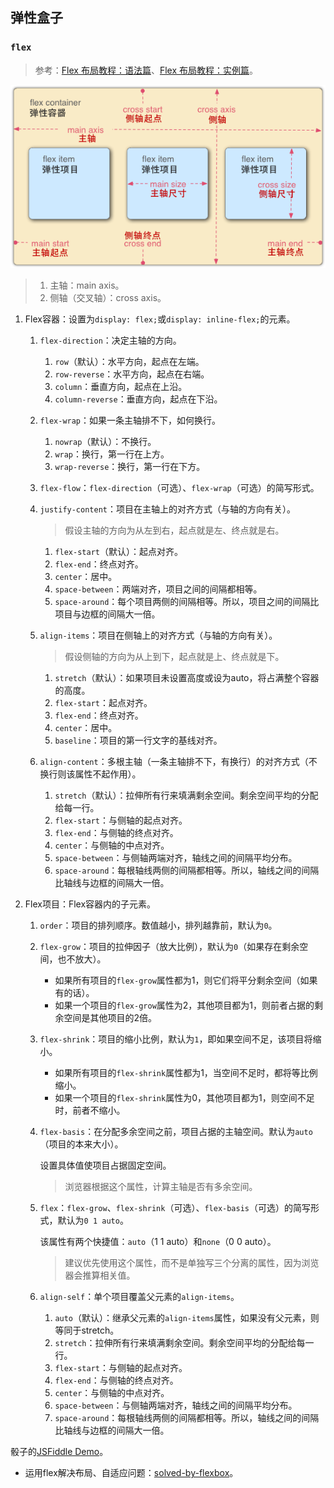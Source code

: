 ## 弹性盒子

### `flex`
> 参考：[Flex 布局教程：语法篇](http://www.ruanyifeng.com/blog/2015/07/flex-grammar.html)、[Flex 布局教程：实例篇](http://www.ruanyifeng.com/blog/2015/07/flex-examples.html)。

![flex图](./images/flex-1.png)

>1. 主轴：main axis。
>2. 侧轴（交叉轴）：cross axis。

1. Flex容器：设置为`display: flex;`或`display: inline-flex;`的元素。

    1. `flex-direction`：决定主轴的方向。
    
        1. `row`（默认）：水平方向，起点在左端。
        2. `row-reverse`：水平方向，起点在右端。
        3. `column`：垂直方向，起点在上沿。
        4. `column-reverse`：垂直方向，起点在下沿。
    2. `flex-wrap`：如果一条主轴排不下，如何换行。
        
        1. `nowrap`（默认）：不换行。
        2. `wrap`：换行，第一行在上方。
        3. `wrap-reverse`：换行，第一行在下方。
    3. `flex-flow`：`flex-direction`（可选）、`flex-wrap`（可选）的简写形式。
    4. `justify-content`：项目在主轴上的对齐方式（与轴的方向有关）。
    
        >假设主轴的方向为从左到右，起点就是左、终点就是右。
        
        1. `flex-start`（默认）：起点对齐。
        2. `flex-end`：终点对齐。
        3. `center`：居中。
        4. `space-between`：两端对齐，项目之间的间隔都相等。
        5. `space-around`：每个项目两侧的间隔相等。所以，项目之间的间隔比项目与边框的间隔大一倍。
    5. `align-items`：项目在侧轴上的对齐方式（与轴的方向有关）。
    
        >假设侧轴的方向为从上到下，起点就是上、终点就是下。
        
        1. `stretch`（默认）：如果项目未设置高度或设为auto，将占满整个容器的高度。
        2. `flex-start`：起点对齐。
        3. `flex-end`：终点对齐。
        4. `center`：居中。
        5. `baseline`：项目的第一行文字的基线对齐。
    6. `align-content`：多根主轴（一条主轴排不下，有换行）的对齐方式（不换行则该属性不起作用）。
        
        1. `stretch`（默认）：拉伸所有行来填满剩余空间。剩余空间平均的分配给每一行。
        2. `flex-start`：与侧轴的起点对齐。
        3. `flex-end`：与侧轴的终点对齐。
        4. `center`：与侧轴的中点对齐。
        5. `space-between`：与侧轴两端对齐，轴线之间的间隔平均分布。
        6. `space-around`：每根轴线两侧的间隔都相等。所以，轴线之间的间隔比轴线与边框的间隔大一倍。
2. Flex项目：Flex容器内的子元素。
    
    1. `order`：项目的排列顺序。数值越小，排列越靠前，默认为`0`。
    2. `flex-grow`：项目的拉伸因子（放大比例），默认为`0`（如果存在剩余空间，也不放大）。
    
        - 如果所有项目的`flex-grow`属性都为1，则它们将平分剩余空间（如果有的话）。
        - 如果一个项目的`flex-grow`属性为2，其他项目都为1，则前者占据的剩余空间是其他项目的2倍。
    3. `flex-shrink`：项目的缩小比例，默认为`1`，即如果空间不足，该项目将缩小。
    
        - 如果所有项目的`flex-shrink`属性都为1，当空间不足时，都将等比例缩小。
        - 如果一个项目的`flex-shrink`属性为0，其他项目都为1，则空间不足时，前者不缩小。
    4. `flex-basis`：在分配多余空间之前，项目占据的主轴空间。默认为`auto`（项目的本来大小）。
    
        设置具体值使项目占据固定空间。
        >浏览器根据这个属性，计算主轴是否有多余空间。
    5. `flex`：`flex-grow`、`flex-shrink`（可选）、`flex-basis`（可选）的简写形式，默认为`0 1 auto`。
    
        该属性有两个快捷值：`auto`（1 1 auto）和`none`（0 0 auto）。
        >建议优先使用这个属性，而不是单独写三个分离的属性，因为浏览器会推算相关值。
    6. `align-self`：单个项目覆盖父元素的`align-items`。
    
        1. `auto`（默认）：继承父元素的`align-items`属性，如果没有父元素，则等同于stretch。
        2. `stretch`：拉伸所有行来填满剩余空间。剩余空间平均的分配给每一行。
        3. `flex-start`：与侧轴的起点对齐。
        4. `flex-end`：与侧轴的终点对齐。
        5. `center`：与侧轴的中点对齐。
        6. `space-between`：与侧轴两端对齐，轴线之间的间隔平均分布。
        7. `space-around`：每根轴线两侧的间隔都相等。所以，轴线之间的间隔比轴线与边框的间隔大一倍。

骰子的[JSFiddle Demo](https://jsfiddle.net/realgeoffrey/qvsLnksy/)。

- 运用flex解决布局、自适应问题：[solved-by-flexbox](https://hufan-akari.github.io/solved-by-flexbox/)。
